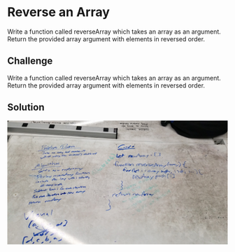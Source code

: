 # Reverse an Array

Write a function called reverseArray which takes an array as an argument. Return the provided array argument with elements in reversed order.

## Challenge

Write a function called reverseArray which takes an array as an argument. Return the provided array argument with elements in reversed order.

## Solution
![](assets/reverse-an-array.jpg)